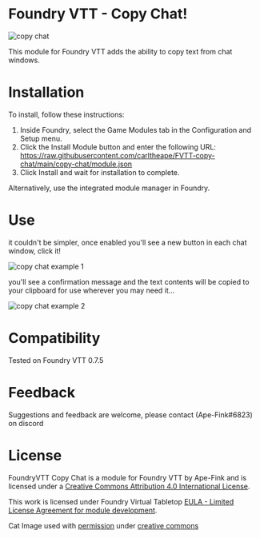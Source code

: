 # Foundry VTT - Copy Chat!
![copy chat](https://github.com/carltheape/FVTT-copy-chat/blob/main/img/copy-chat.png?raw=true)

This module for Foundry VTT adds the ability to copy text from chat windows.

# Installation

To install, follow these instructions:

1.  Inside Foundry, select the Game Modules tab in the Configuration and Setup menu.
2.  Click the Install Module button and enter the following URL: https://raw.githubusercontent.com/carltheape/FVTT-copy-chat/main/copy-chat/module.json
3.  Click Install and wait for installation to complete.

Alternatively, use the integrated module manager in Foundry.

# Use
it couldn't be simpler, once enabled you'll see a new button in each chat window, click it!

![copy chat example 1](https://github.com/carltheape/FVTT-copy-chat/blob/main/img/gimme1.png?raw=true)

you'll see a confirmation message and the text contents will be copied to your clipboard for use wherever you may need it...

![copy chat example 2](https://github.com/carltheape/FVTT-copy-chat/blob/main/img/gimme2.png?raw=true)

# Compatibility

Tested on Foundry VTT 0.7.5  

# Feedback

Suggestions and feedback are welcome, please contact (Ape-Fink#6823) on discord 

# License

FoundryVTT Copy Chat is a module for Foundry VTT by Ape-Fink and is licensed under a [Creative Commons Attribution 4.0 International License](http://creativecommons.org/licenses/by/4.0/).

This work is licensed under Foundry Virtual Tabletop [EULA - Limited License Agreement for module development](https://foundryvtt.com/article/license/).

Cat Image used with [permission](https://www.flickr.com/photos/gingerbiscuit/16940617603) under [creative commons](https://creativecommons.org/licenses/by/2.0/)
